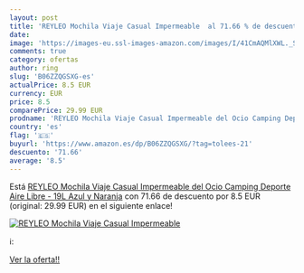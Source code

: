 ```yaml
---
layout: post
title: 'REYLEO Mochila Viaje Casual Impermeable  al 71.66 % de descuento'
date: 
image: 'https://images-eu.ssl-images-amazon.com/images/I/41CmAQMlXWL._SL200_.jpg'
comments: true
category: ofertas
author: ring
slug: 'B06ZZQGSXG-es'
actualPrice: 8.5 EUR
currency: EUR
price: 8.5
comparePrice: 29.99 EUR
prodname: 'REYLEO Mochila Viaje Casual Impermeable del Ocio Camping Deporte Aire Libre - 19L Azul y Naranja'
country: 'es'
flag: '🇪🇸'
buyurl: 'https://www.amazon.es/dp/B06ZZQGSXG/?tag=tolees-21'
descuento: '71.66'
average: '8.5'
---
```


Está [REYLEO Mochila Viaje Casual Impermeable del Ocio Camping Deporte Aire Libre - 19L Azul y Naranja](https://www.amazon.es/dp/B06ZZQGSXG/?tag=tolees-21) con 71.66 de descuento por 8.5 EUR (original: 29.99 EUR) en el siguiente enlace!

[![REYLEO Mochila Viaje Casual Impermeable ](https://images-eu.ssl-images-amazon.com/images/I/41CmAQMlXWL._SL200_.jpg)](https://www.amazon.es/dp/B06ZZQGSXG/?tag=tolees-21)

ℹ️:


[Ver la oferta!!](https://www.amazon.es/dp/B06ZZQGSXG/?tag=tolees-21)
